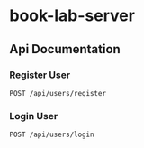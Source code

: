 # book-lab-server

## Api Documentation

### Register User

```http
POST /api/users/register
```

### Login User

```http
POST /api/users/login
```
